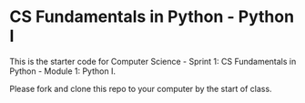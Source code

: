 # CS Fundamentals in Python - Python I

This is the starter code for Computer Science - Sprint 1: CS Fundamentals in Python - Module 1: Python I.

Please fork and clone this repo to your computer by the start of class.
